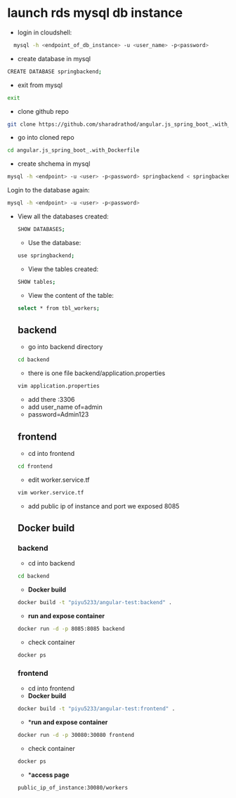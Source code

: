 # launch rds mysql db instance 

- login in cloudshell:
```sh
  mysql -h <endpoint_of_db_instance> -u <user_name> -p<password>
``` 
- create database in mysql 
```sh
CREATE DATABASE springbackend;
```
- exit from mysql
```sh
exit
```
- clone github repo 
```sh
git clone https://github.com/sharadrathod/angular.js_spring_boot_.with_Dockerfile.git 
```
- go into cloned repo
```sh
cd angular.js_spring_boot_.with_Dockerfile
``` 
- create shchema in mysql 
```sh
mysql -h <endpoint> -u <user> -p<password> springbackend < springbackend.sql 
```
Login to the database again:
```sh
mysql -h <endpoint> -u <user> -p<password> 
```
- View all the databases created:
  ```sh
  SHOW DATABASES;
  ```
  - Use the database:
  ```sh
  use springbackend;
  ```
  - View the tables created:
  ```sh
  SHOW tables;
  ```
  - View the content of the table:
  ```sh
  select * from tbl_workers;
  ``` 
  ## backend 

  - go into backend directory 
  ```sh
  cd backend
  ```
  - there is one file backend/application.properties
  ```sh
  vim application.properties
  ```
  - add there <endpoint of db>:3306
  - add user_name of=admin 
  - password=Admin123

  ## frontend 

  - cd into frontend 
  ```sh
  cd frontend 
  ```
  - edit worker.service.tf
  ```sh
  vim worker.service.tf
  ```
  - add public ip of instance and port we exposed 8085 

  ## Docker build

  ### backend 
  - cd into backend 
  ```sh
  cd backend 
  ```
  - **Docker build**
  ```sh
  docker build -t "piyu5233/angular-test:backend" .
  ```
  - **run and expose container**
  ```sh
  docker run -d -p 8085:8085 backend
  ```
  - check container 
  ```sh
  docker ps
  ```
  ### frontend 
  - cd into frontend
  - **Docker build**
  ```sh
  docker build -t "piyu5233/angular-test:frontend" .
  ```
  - ***run and expose container**
  ```sh
  docker run -d -p 30080:30080 frontend
  ```
  - check container 
  ```sh
  docker ps
  ```
  - ***access page**
  ```sh
  public_ip_of_instance:30080/workers
  ```
  
